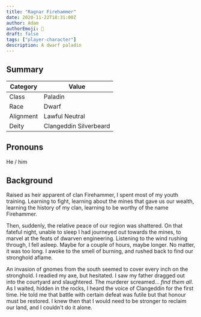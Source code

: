 ```yaml
---
title: "Ragnar Firehammer"
date: 2020-11-22T18:31:00Z
author: Adam
authorEmoji: 👼
draft: false
tags: ["player-character"]
description: A dwarf paladin
---
```


## Summary
| Category  | Value                        |
| --------- | ---------------------------- |
| Class     | Paladin                      |
| Race      | Dwarf                        | 
| Alignment | Lawful Neutral               |
| Deity     | Clangeddin Silverbeard       |

## Pronouns
He / him

## Background
Raised as heir apparent of clan Firehammer, I spent most of my youth training. Learning to fight, learning about the mines that gave us our wealth, learning the history of my clan, learning to be worthy of the name Firehammer. 

Then, suddenly, the relative peace of our region was shattered. On that fateful night, unable to sleep I had journeyed out towards the mines, to marvel at the feats of dwarven engineering. Listening to the wind rushing through, I fell asleep. Maybe for a couple of hours, maybe longer. No matter, it was too long. I awoke to the smell of burning, and rushed back to find our stronghold aflame. 

An invasion of gnomes from the south seemed to cover every inch on the stronghold. I readied my axe, but hesitated. I saw my father dragged out into the courtyard and slaughtered. The murderer screamed... _find them all_. As I waited, hidden in the rocks, I heard the voice of Clangeddin for the first time. He told me that battle with certain defeat was futile but that honour must be restored. I knew then that I would need to be stronger to reclaim our land, and I couldn't do it alone.